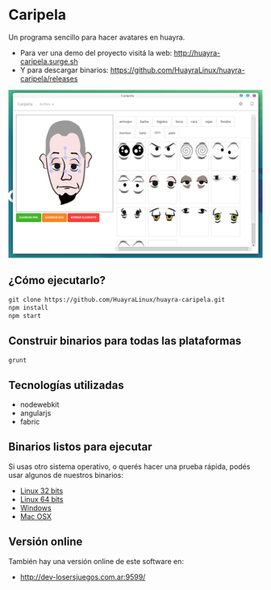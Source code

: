 # Caripela

Un programa sencillo para hacer avatares en huayra.

- Para ver una demo del proyecto visitá la web: http://huayra-caripela.surge.sh
- Y para descargar binarios: https://github.com/HuayraLinux/huayra-caripela/releases

![](images/preview.png)

## ¿Cómo ejecutarlo?

    git clone https://github.com/HuayraLinux/huayra-caripela.git
    npm install
    npm start

## Construir binarios para todas las plataformas

    grunt

## Tecnologías utilizadas

* nodewebkit
* angularjs
* fabric

## Binarios listos para ejecutar

Si usas otro sistema operativo, o querés hacer una prueba
rápida, podés usar algunos de nuestros binarios:

* [Linux 32 bits](https://drive.google.com/uc?id=0B9QBzNt2AHGzZEpMejdhVGNoOUE&export=download)
* [Linux 64 bits](https://drive.google.com/uc?id=0B9QBzNt2AHGzVXo2WjhZZFNiZ1U&export=download)
* [Windows](https://drive.google.com/uc?id=0B9QBzNt2AHGzb1RJMTY0Qjdsejg&export=download)
* [Mac OSX](https://drive.google.com/uc?id=0B9QBzNt2AHGzbkJ4Y1Z4ZldLeVk&export=download)

## Versión online

También hay una versión online de este software en:

* http://dev-losersjuegos.com.ar:9599/


